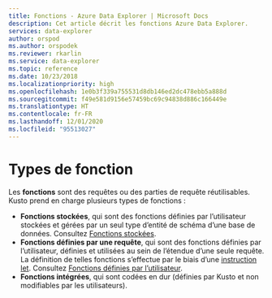 ```yaml
---
title: Fonctions - Azure Data Explorer | Microsoft Docs
description: Cet article décrit les fonctions Azure Data Explorer.
services: data-explorer
author: orspod
ms.author: orspodek
ms.reviewer: rkarlin
ms.service: data-explorer
ms.topic: reference
ms.date: 10/23/2018
ms.localizationpriority: high
ms.openlocfilehash: 1e0b3f339a755531d8db146ed2dc478ebb5a888d
ms.sourcegitcommit: f49e581d9156e57459bc69c94838d886c166449e
ms.translationtype: HT
ms.contentlocale: fr-FR
ms.lasthandoff: 12/01/2020
ms.locfileid: "95513027"
---
```

# <a name="function-types"></a>Types de fonction

Les **fonctions** sont des requêtes ou des parties de requête réutilisables. Kusto prend en charge plusieurs types de fonctions :

* **Fonctions stockées**, qui sont des fonctions définies par l’utilisateur stockées et gérées par un seul type d’entité de schéma d’une base de données.
  Consultez [Fonctions stockées](../schema-entities/stored-functions.md).
* **Fonctions définies par une requête**, qui sont des fonctions définies par l’utilisateur, définies et utilisées au sein de l’étendue d’une seule requête. La définition de telles fonctions s’effectue par le biais d’une [instruction let](../letstatement.md).
  Consultez [Fonctions définies par l’utilisateur](./user-defined-functions.md).
* **Fonctions intégrées**, qui sont codées en dur (définies par Kusto et non modifiables par les utilisateurs).